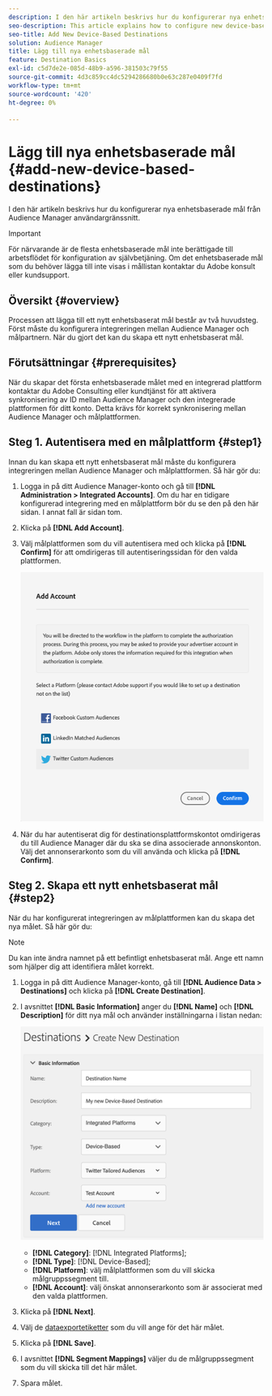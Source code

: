 ```yaml
---
description: I den här artikeln beskrivs hur du konfigurerar nya enhetsbaserade mål från Audience Manager användargränssnitt.
seo-description: This article explains how to configure new device-based destinations from the Audience Manager user interface.
seo-title: Add New Device-Based Destinations
solution: Audience Manager
title: Lägg till nya enhetsbaserade mål
feature: Destination Basics
exl-id: c5d7de2e-085d-48b9-a596-381503c79f55
source-git-commit: 4d3c859cc4dc5294286680b0e63c287e0409f7fd
workflow-type: tm+mt
source-wordcount: '420'
ht-degree: 0%

---
```


# Lägg till nya enhetsbaserade mål {#add-new-device-based-destinations}

I den här artikeln beskrivs hur du konfigurerar nya enhetsbaserade mål från Audience Manager användargränssnitt.

>[!IMPORTANT]
>
>För närvarande är de flesta enhetsbaserade mål inte berättigade till arbetsflödet för konfiguration av självbetjäning. Om det enhetsbaserade mål som du behöver lägga till inte visas i mållistan kontaktar du Adobe konsult eller kundsupport.

## Översikt {#overview}

Processen att lägga till ett nytt enhetsbaserat mål består av två huvudsteg. Först måste du konfigurera integreringen mellan Audience Manager och målpartnern. När du gjort det kan du skapa ett nytt enhetsbaserat mål.

## Förutsättningar {#prerequisites}

När du skapar det första enhetsbaserade målet med en integrerad plattform kontaktar du Adobe Consulting eller kundtjänst för att aktivera synkronisering av ID mellan Audience Manager och den integrerade plattformen för ditt konto. Detta krävs för korrekt synkronisering mellan Audience Manager och målplattformen.

## Steg 1. Autentisera med en målplattform {#step1}

Innan du kan skapa ett nytt enhetsbaserat mål måste du konfigurera integreringen mellan Audience Manager och målplattformen. Så här gör du:

1. Logga in på ditt Audience Manager-konto och gå till **[!DNL Administration > Integrated Accounts]**. Om du har en tidigare konfigurerad integrering med en målplattform bör du se den på den här sidan. I annat fall är sidan tom.
1. Klicka på **[!DNL Add Account]**.
1. Välj målplattformen som du vill autentisera med och klicka på **[!DNL Confirm]** för att omdirigeras till autentiseringssidan för den valda plattformen.

   ![integrerade plattformar](assets/dbd-integrated-platforms.png)

1. När du har autentiserat dig för destinationsplattformskontot omdirigeras du till Audience Manager där du ska se dina associerade annonskonton. Välj det annonserarkonto som du vill använda och klicka på **[!DNL Confirm]**.

## Steg 2. Skapa ett nytt enhetsbaserat mål {#step2}

När du har konfigurerat integreringen av målplattformen kan du skapa det nya målet. Så här gör du:

>[!NOTE]
>
>Du kan inte ändra namnet på ett befintligt enhetsbaserat mål. Ange ett namn som hjälper dig att identifiera målet korrekt.

1. Logga in på ditt Audience Manager-konto, gå till **[!DNL Audience Data > Destinations]** och klicka på **[!DNL Create Destination]**.
1. I avsnittet **[!DNL Basic Information]** anger du **[!DNL Name]** och **[!DNL Description]** för ditt nya mål och använder inställningarna i listan nedan:

   ![konfiguration](assets/dbd-new-basic.png)

   * **[!DNL Category]**: [!DNL Integrated Platforms];
   * **[!DNL Type]**: [!DNL Device-Based];
   * **[!DNL Platform]**: välj målplattformen som du vill skicka målgruppssegment till.
   * **[!DNL Account]**: välj önskat annonserarkonto som är associerat med den valda plattformen.
1. Klicka på **[!DNL Next]**.
1. Välj de [dataexportetiketter](/help/using/features/data-export-controls.md#controls-labels) som du vill ange för det här målet.
1. Klicka på **[!DNL Save]**.
1. I avsnittet **[!DNL Segment Mappings]** väljer du de målgruppssegment som du vill skicka till det här målet.
1. Spara målet.
